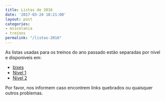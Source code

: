 ```yaml
---
title: Listas de 2016
date: '2017-03-24 18:21:00'
layout: post
categories:
- miscelania
- treinos
permalink: "/listas-2016"
---
```


As listas usadas para os treinos do ano passado estão separadas por nível e disponíveis em:  
- [bixes](http://tinyurl.com/maratonalista)  
- [Nível 1](http://tinyurl.com/contest-usp-n1)  
- [Nível 2](http://tinyurl.com/contest-usp-n2)  

Por favor, nos informem caso encontrem links quebrados ou quaisquer outros problemas.
